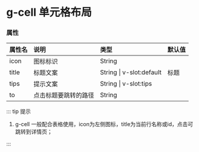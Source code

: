# g-cell 单元格布局

### 属性

| 属性名          | 说明                 | 类型                 | 默认值                 |
| :-------------- | :------------------- | :------------------- | :------------------- |
| icon             | 图标标识            | String                   |             |
| title            | 标题文案            | String \| v-slot:default  | 标题        |
| tips             | 提示文案            | String \| v-slot:tips     |            |
| to               | 点击标题要跳转的路径 | String                   |             |


::: tip 提示

1. g-cell 一般配合表格使用，icon为左侧图标，title为当前行名称或id，点击可跳转到详情页；

:::
